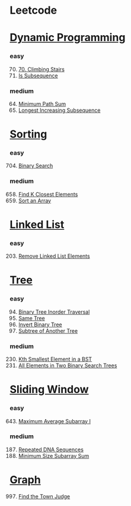 # Leetcode

# [Dynamic Programming](https://leetcode.com/tag/dynamic-programming/)
### easy
70. [70. Climbing Stairs](./ClimbingStairs(70).go)
392. [Is Subsequence](./IsSubsequence(392).py)
### medium
64. [Minimum Path Sum](./MinimumPathSum(64).py)
300. [Longest Increasing Subsequence](./LongestIncreasingSubsequence(300).py)

# [Sorting](https://leetcode.com/tag/sorting/)
### easy
704. [Binary Search](./BinarySearch(704).py)
### medium
658. [Find K Closest Elements](./FindKClosestElements(658).py)
912. [Sort an Array](./SortAnArray(912).py)

# [Linked List](https://leetcode.com/tag/linked-list/)
### easy
203. [Remove Linked List Elements](./RemoveLinkedListElements(203).py)

# [Tree](https://leetcode.com/tag/tree/)
### easy
94. [Binary Tree Inorder Traversal](./BinaryTreeInorderTraversal(94).py)
100. [Same Tree](./SameTree(100).py)
226. [Invert Binary Tree](./InvertBinaryTree(226).py)
572. [Subtree of Another Tree](./SubtreeOfAnotherTree(572).py)
### medium
230. [Kth Smallest Element in a BST](./KthSmallestElementInABST(230).py)
1305. [All Elements in Two Binary Search Trees](./AllElementsInTwoBinarySearchTrees(1305).py)

# [Sliding Window](https://leetcode.com/tag/sliding-window/)
### easy
643.  [Maximum Average Subarray I](./MaximumAverageSubarrayI(643).py)

### medium
187. [Repeated DNA Sequences](./RepeatedDNASequences(187).py) 
209.  [Minimum Size Subarray Sum](./MinimumSizeSubarraySum(209).py)

# [Graph](https://leetcode.com/tag/graph/)
997. [Find the Town Judge](./FindTheTownJudge(997).py)